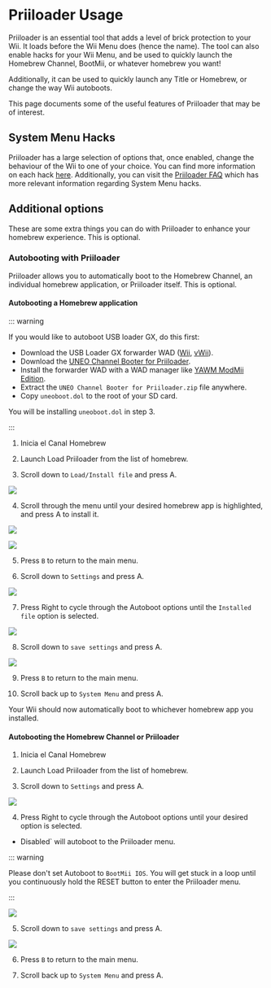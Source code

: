 # Priiloader Usage

Priiloader is an essential tool that adds a level of brick protection to your Wii. It loads before the Wii Menu does (hence the name). The tool can also enable hacks for your Wii Menu, and be used to quickly launch the Homebrew Channel, BootMii, or whatever homebrew you want!

Additionally, it can be used to quickly launch any Title or Homebrew, or change the way Wii autoboots.

This page documents some of the useful features of Priiloader that may be of interest.

## System Menu Hacks

Priiloader has a large selection of options that, once enabled, change the behaviour of the Wii to one of your choice. You can find more information on each hack [here](https://dacotaco.github.io/priiloader/docs/HACKSLIST.html). Additionally, you can visit the [Priiloader FAQ](https://dacotaco.github.io/priiloader/docs/FAQ.html) which has more relevant information regarding System Menu hacks.

## Additional options

These are some extra things you can do with Priiloader to enhance your homebrew experience. This is optional.

### Autobooting with Priiloader

Priiloader allows you to automatically boot to the Homebrew Channel, an individual homebrew application, or Priiloader itself. This is optional.

#### Autobooting a Homebrew application

::: warning

If you would like to autoboot USB loader GX, do this first:

- Download the USB Loader GX forwarder WAD ([Wii](https://github.com/wiidev/usbloadergx/raw/updates/USBLoaderGX_forwarder%5BUNEO%5D_Wii.wad), [vWii](https://github.com/wiidev/usbloadergx/raw/updates/USBLoaderGX_forwarder%5BUNEO%5D_vWii.wad)).
- Download the [UNEO Channel Booter for Priiloader](https://sourceforge.net/projects/usbloadergx/files/Releases/Forwarders%20dols/UNEO%20Channel%20Booter%20for%20Priiloader.zip/download).
- Install the forwarder WAD with a WAD manager like [YAWM ModMii Edition](yawmme).
- Extract the `UNEO Channel Booter for Priiloader.zip` file anywhere.
- Copy `uneoboot.dol` to the root of your SD card.

You will be installing `uneoboot.dol` in step 3.

:::

1. Inicia el Canal Homebrew

2. Launch Load Priiloader from the list of homebrew.

3. Scroll down to `Load/Install file` and press A.

  ![](/images/priiloader/menu_install_file.png)

4. Scroll through the menu until your desired homebrew app is highlighted, and press A to install it.

  ![](/images/priiloader/installing_file.png)

  ![](/images/priiloader/installing_file_ok.png)

5. Press `B` to return to the main menu.

6. Scroll down to `Settings` and press A.

  ![](/images/priiloader/menu_settings.png)

7. Press Right to cycle through the Autoboot options until the `Installed file` option is selected.

  ![](/images/priiloader/autoboot_installed_file.png)

8. Scroll down to `save settings` and press A.

  ![](/images/priiloader/settings_save.png)

9. Press `B` to return to the main menu.

10. Scroll back up to `System Menu` and press A.

Your Wii should now automatically boot to whichever homebrew app you installed.

#### Autobooting the Homebrew Channel or Priiloader

1. Inicia el Canal Homebrew

2. Launch Load Priiloader from the list of homebrew.

3. Scroll down to `Settings` and press A.

  ![](/images/priiloader/menu_settings.png)

4. Press Right to cycle through the Autoboot options until your desired option is selected.

  - Disabled\` will autoboot to the Priiloader menu.

  ::: warning

  Please don't set Autoboot to `BootMii IOS`. You will get stuck in a loop until you continuously hold the RESET button to enter the Priiloader menu.

  :::

  ![](/images/priiloader/autoboot_disabled.png)

5. Scroll down to `save settings` and press A.

  ![](/images/priiloader/settings_save.png)

6. Press `B` to return to the main menu.

7. Scroll back up to `System Menu` and press A.

